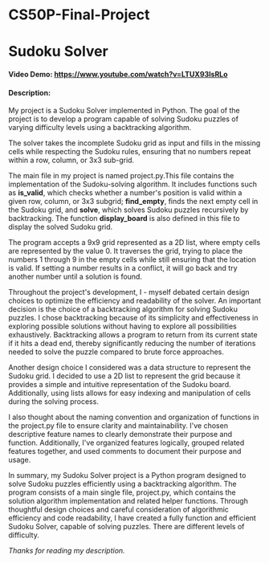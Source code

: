 # CS50P-Final-Project
# Sudoku Solver
#### Video Demo: https://www.youtube.com/watch?v=LTUX93lsRLo
#### Description:
My project is a Sudoku Solver implemented in Python. The goal of the project is to develop a program capable of solving Sudoku puzzles of varying difficulty levels using a backtracking algorithm.

The solver takes the incomplete Sudoku grid as input and fills in the missing cells while respecting the Sudoku rules, ensuring that no numbers repeat within a row, column, or 3x3 sub-grid.


The main file in my project is named project.py.This file contains the implementation of the Sudoku-solving algorithm. It includes functions such as **is_valid**, which checks whether a number's position is valid within a given row, column, or 3x3 subgrid; **find_empty**, finds the next empty cell in the Sudoku grid, and **solve**, which solves Sudoku puzzles recursively by backtracking. The function **display_board** is also defined in this file to display the solved Sudoku grid.


The program accepts a 9x9 grid represented as a 2D list, where empty cells are represented by the value 0. It traverses the grid, trying to place the numbers 1 through 9 in the empty cells while still ensuring that the location is valid. If setting a number results in a conflict, it will go back and try another number until a solution is found.


Throughout the project's development, I - myself debated certain design choices to optimize the efficiency and readability of the solver. An important decision is the choice of a backtracking algorithm for solving Sudoku puzzles. I chose backtracking because of its simplicity and effectiveness in exploring possible solutions without having to explore all possibilities exhaustively. Backtracking allows a program to return from its current state if it hits a dead end, thereby significantly reducing the number of iterations needed to solve the puzzle compared to brute force approaches.


Another design choice I considered was a data structure to represent the Sudoku grid. I decided to use a 2D list to represent the grid because it provides a simple and intuitive representation of the Sudoku board. Additionally, using lists allows for easy indexing and manipulation of cells during the solving process.


I also thought about the naming convention and organization of functions in the project.py file to ensure clarity and maintainability. I've chosen descriptive feature names to clearly demonstrate their purpose and function. Additionally, I've organized features logically, grouped related features together, and used comments to document their purpose and usage.


In summary, my Sudoku Solver project is a Python program designed to solve Sudoku puzzles efficiently using a backtracking algorithm. The program consists of a main single file, project.py, which contains the solution algorithm implementation and related helper functions. Through thoughtful design choices and careful consideration of algorithmic efficiency and code readability, I have created a fully function and efficient Sudoku Solver, capable of solving puzzles. There are different levels of difficulty.

*Thanks for reading my description.*
